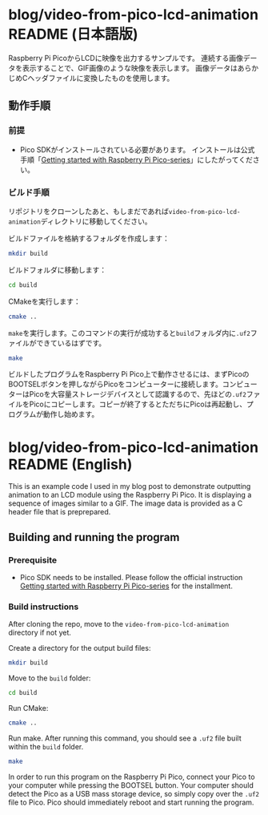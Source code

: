 # blog/video-from-pico-lcd-animation README (日本語版)
Raspberry Pi PicoからLCDに映像を出力するサンプルです。
連続する画像データを表示することで、GIF画像のような映像を表示します。
画像データはあらかじめCヘッダファイルに変換したものを使用します。
 
## 動作手順
### 前提
- Pico SDKがインストールされている必要があります。
インストールは公式手順「[Getting started with Raspberry Pi Pico-series](https://datasheets.raspberrypi.com/pico/getting-started-with-pico.pdf)」にしたがってください。

### ビルド手順
リポジトリをクローンしたあと、もしまだであれば`video-from-pico-lcd-animation`ディレクトリに移動してください。

ビルドファイルを格納するフォルダを作成します：

```bash
mkdir build
```

ビルドフォルダに移動します：

```bash
cd build
```

CMakeを実行します：

```bash
cmake ..
```

`make`を実行します。このコマンドの実行が成功すると`build`フォルダ内に`.uf2`ファイルができているはずです。

```bash
make
```

ビルドしたプログラムをRaspberry Pi Pico上で動作させるには、まずPicoのBOOTSELボタンを押しながらPicoをコンピューターに接続します。コンピューターはPicoを大容量ストレージデバイスとして認識するので、先ほどの`.uf2`ファイルをPicoにコピーします。コピーが終了するとただちにPicoは再起動し、プログラムが動作し始めます。

# blog/video-from-pico-lcd-animation README (English)
This is an example code I used in my blog post to demonstrate outputting animation to an LCD module using the Raspberry Pi Pico.
It is displaying a sequence of images similar to a GIF.
The image data is provided as a C header file that is preprepared.

## Building and running the program
### Prerequisite
- Pico SDK needs to be installed.
Please follow the official instruction [Getting started with Raspberry Pi Pico-series](https://datasheets.raspberrypi.com/pico/getting-started-with-pico.pdf) for the installment.

### Build instructions
After cloning the repo, move to the `video-from-pico-lcd-animation` directory if not yet.

Create a directory for the output build files:

```bash
mkdir build
```

Move to the `build` folder:

```bash
cd build
```

Run CMake:

```bash
cmake ..
```

Run make. After running this command, you should see a `.uf2` file built within the `build` folder.

```bash
make
```

In order to run this program on the Raspberry Pi Pico, connect your Pico to your computer while pressing the BOOTSEL button. Your computer should detect the Pico as a USB mass storage device, so simply copy over the `.uf2` file to Pico. Pico should immediately reboot and start running the program.
